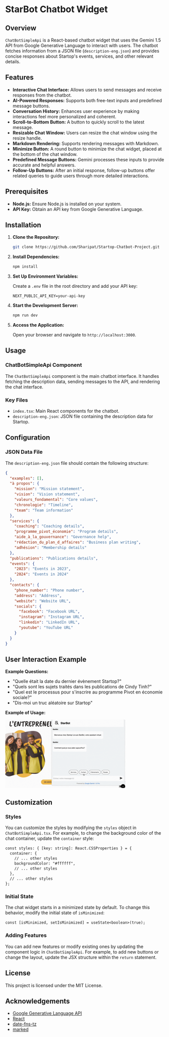 # StarBot Chatbot Widget

## Overview

`ChatBotSimpleApi` is a React-based chatbot widget that uses the Gemini 1.5 API from Google Generative Language to interact with users. The chatbot fetches information from a JSON file (`description-eng.json`) and provides concise responses about Startop's events, services, and other relevant details.

## Features

- **Interactive Chat Interface:** Allows users to send messages and receive responses from the chatbot.
- **AI-Powered Responses:** Supports both free-text inputs and predefined message buttons.
- **Conversation History:** Enhances user experience by making interactions feel more personalized and coherent.
- **Scroll-to-Bottom Button:** A button to quickly scroll to the latest message.
- **Resizable Chat Window:** Users can resize the chat window using the resize handle.
- **Markdown Rendering:** Supports rendering messages with Markdown.
- **Minimize Button:** A round button to minimize the chat widget, placed at the bottom of the chat window.
- **Predefined Message Buttons:** Gemini processes these inputs to provide accurate and helpful answers.
- **Follow-Up Buttons:** After an initial response, follow-up buttons offer related queries to guide users through more detailed interactions.


## Prerequisites

- **Node.js:** Ensure Node.js is installed on your system.
- **API Key:** Obtain an API key from Google Generative Language.

## Installation

1. **Clone the Repository:**

   ```sh
   git clone https://github.com/Sharipat/Startop-Chatbot-Project.git
   ```

2. **Install Dependencies:**

   ```sh
   npm install
   ```

3. **Set Up Environment Variables:**

   Create a `.env` file in the root directory and add your API key:

   ```env
   NEXT_PUBLIC_API_KEY=your-api-key
   ```

4. **Start the Development Server:**

   ```sh
   npm run dev
   ```

5. **Access the Application:**

   Open your browser and navigate to `http://localhost:3000`.

## Usage

### ChatBotSimpleApi Component

The `ChatBotSimpleApi` component is the main chatbot interface. It handles fetching the description data, sending messages to the API, and rendering the chat interface.

### Key Files

- `index.tsx`: Main React components for the chatbot.
- `description-eng.json`: JSON file containing the description data for Startop.

## Configuration

### JSON Data File

The `description-eng.json` file should contain the following structure:

```json
{
  "examples": [],
  "à propos": {
    "mission": "Mission statement",
    "vision": "Vision statement",
    "valeurs_fondamental": "Core values",
    "chronologie": "Timeline",
    "team": "Team information"
  },
  "services": {
    "coaching": "Coaching details",
    "programme_pivot_économie": "Program details",
    "aide_à_la_gouvernance": "Governance help",
    "rédaction_du_plan_d_affaires": "Business plan writing",
    "adhésion": "Membership details"
  },
  "publications": "Publications details",
  "events": {
    "2023": "Events in 2023",
    "2024": "Events in 2024"
  },
  "contacts": {
    "phone_number": "Phone number",
    "address": "Address",
    "website": "Website URL",
    "socials": {
      "facebook": "Facebook URL",
      "instagram": "Instagram URL",
      "linkedin": "LinkedIn URL",
      "youtube": "YouTube URL"
    }
  }
}
```

## User Interaction Example

**Example Questions:**
- "Quelle était la date du dernier évènement Startop?"
- "Quels sont les sujets traités dans les publications de Cindy Tinh?"
- "Quel est le processus pour s'inscrire au programme Pivot en économie sociale?"
- "Dis-moi un truc aléatoire sur Startop"

**Example of Usage:**

<img src='./public/Starbot-example.gif' alt="Starbot" width="381" height="216"/>

## Customization

### Styles

You can customize the styles by modifying the `styles` object in `ChatBotSimpleApi.tsx`. For example, to change the background color of the chat container, update the `container` style:

```tsx
const styles: { [key: string]: React.CSSProperties } = {
  container: {
    // ... other styles
    backgroundColor: "#ffffff",
    // ... other styles
  },
  // ... other styles
};
```

### Initial State

The chat widget starts in a minimized state by default. To change this behavior, modify the initial state of `isMinimized`:

```tsx
const [isMinimized, setIsMinimized] = useState<boolean>(true);
```

### Adding Features

You can add new features or modify existing ones by updating the component logic in `ChatBotSimpleApi`. For example, to add new buttons or change the layout, update the JSX structure within the `return` statement.


## License

This project is licensed under the MIT License. 

## Acknowledgements

- [Google Generative Language API](https://cloud.google.com/generative-language)
- [React](https://reactjs.org/)
- [date-fns-tz](https://github.com/marnusw/date-fns-tz)
- [marked](https://marked.js.org/)

